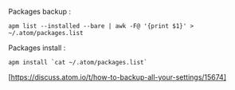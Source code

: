Packages backup :

    apm list --installed --bare | awk -F@ '{print $1}' > ~/.atom/packages.list

Packages install :

    apm install `cat ~/.atom/packages.list`

[https://discuss.atom.io/t/how-to-backup-all-your-settings/15674]
